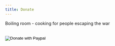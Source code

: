 ```yaml
---
title: Donate
---
```


Boiling room - cooking for people escaping the war

<br />

<form target="_blank" class='paypalbutton' action="https://www.paypal.com/donate" method="post" target="_top">
        <input type="hidden" name="hosted_button_id" value="W9TLECNBGLCHN" />
        <input
          type="image"
          src="https://www.paypalobjects.com/en_US/i/btn/btn_donate_LG.gif"
          border="0"
          name="submit"
          title="PayPal - The safer, easier way to pay online!"
          alt="Donate with Paypal"
        />
        <img
          alt=""
          border="0"
          src="https://www.paypalobjects.com/en_US/i/scr/pixel.gif"
          width="1"
          height="1"
        />
      </form>
